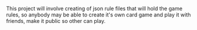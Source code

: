 This project will involve creating of json rule files that will hold the game rules, so anybody may be able to create it's own card game and play it with friends, make it public so other can play.